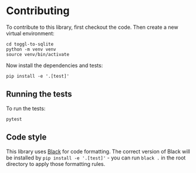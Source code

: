 # Contributing

To contribute to this library, first checkout the code. Then create a new virtual environment:

    cd toggl-to-sqlite
    python -m venv venv
    source venv/bin/activate

Now install the dependencies and tests:

    pip install -e '.[test]'

## Running the tests

To run the tests:

    pytest

## Code style

This library uses [Black](https://github.com/psf/black) for code formatting. The correct version of Black will be installed by `pip install -e '.[test]'` - you can run `black .` in the root directory to apply those formatting rules.